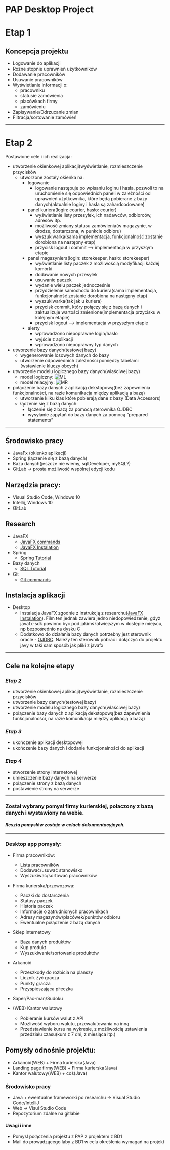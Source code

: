 # **PAP Desktop Project**

# Etap 1

## Koncepcja projektu
  * Logowanie do aplikacji
  * Różne stopnie uprawnień użytkowników
  * Dodawanie pracowników
  * Usuwanie pracowników
  * Wyświetlanie informacji o:
    * pracowniku
    * statusie zamówienia
    * placówkach firmy
    * zamówieniu
  * Zapisywanie/Odrzucanie zmian
  * Filtracja/sortowanie zamówień

---

# Etap 2
Postawione cele i ich realizacja:
* utworzenie okienkowej aplikacji(wyświetlanie, rozmieszczenie przycisków
  * utworzone zostały okienka na:
    * logowanie
      * logowanie następuje po wpisaniu loginu i hasła, pozwoli to na uruchomienie się odpowiednich paneli w zależności od uprawnień użytkownika, które będą pobierane z bazy danych(aktualnie loginy i hasła są zahardcodowane)
    * panel kuriera(login: courier, hasło: courier)
      * wyświetlanie listy przesyłek, ich nadawców, odbiorców, adresów itp.
      * możliwość zmiany statusu zamówienia(w magazynie, w drodze, dostarczona, w punkcie odbioru)
      * wyszukiwarka(sama implementacja, funkcjonalność zostanie dorobiona na następny etap)
      * przycisk logout i commit --> implementacja w przyszłym etapie
    * panel magazyniera(login: storekeeper, hasło: storekeeper)
      * wyświetlanie listy paczek z możliwością modyfikacji każdej komórki
      * dodawanie nowych przesyłek
      * usuwanie paczek
      * wydanie wielu paczek jednocześnie
      * przydzielenie samochodu do kuriera(sama implementacja, funkcjonalność zostanie dorobiona na następny etap)
      * wyszukiwarka(tak jak u kuriera)
      * przycisk commit, który połączy się z bazą danych i zaktualizuje wartości zmienione(implementacja przycisku w kolejnym etapie)
      * przycisk logout --> implementacja w przyszłym etapie
    * alerty
      * wprowadzono niepoprawne login/hasło
      * wyjście z aplikacji
      * wprowadzono niepoprawny typ danych
* utworzenie bazy danych(testowej bazy)
  * wygenerowanie losowych danych do bazy
  * utworzenie odpowiednich zależności pomiędzy tabelami (wstawienie kluczy obcych)
* utworzenie modelu logicznego bazy danych(właściwej bazy)
  * model logiczny:
![ML](/uploads/687d0ef4d9fff8173850b4891c89ab0c/ML.png)
  * model relacyjny:
![MR](/uploads/3f8a56ff7a0def5a52ad6de35c16aca4/MR.png)
* połączenie bazy danych z aplikacją dekstopową(bez zapewnienia funkcjonalności, na razie komunikacja między aplikacją a bazą)
  * utworzenie kilku klas które pobierają dane z bazy (Data Accessors)
  * łączenie się z bazą danych:
    * łączenie się z bazą za pomocą sterownika OJDBC
    * wysyłanie zapytań do bazy danych za pomocą “prepared statements”

---

## Środowisko pracy
  * JavaFx (okienko aplikacji)
  * Spring (łączenie się z bazą danych)
  * Baza danych(jeszcze nie wiemy, sqlDeveloper, mySQL?)
  * GitLab -> prosta możliwość wspólnej edycji kodu

## Narzędzia pracy:
  * Visual Studio Code, Windows 10
  * Intellij, Windows 10
  * GitLab

## Research
  * JavaFX
    * [JavaFX commands](https://www.youtube.com/playlist?list=PL6gx4Cwl9DGBzfXLWLSYVy8EbTdpGbUIG)
    * [JavaFX Instalation](https://www.youtube.com/watch?v=H67COH9F718)
  * Spring 
    * [Spring Tutorial](https://www.javatpoint.com/spring-boot-tutorial)
  * Bazy danych 
    * [SQL Tutorial](https://www.youtube.com/watch?v=7S_tz1z_5bA&t=1863s&ab_channel=ProgrammingwithMosh)
  * Git 
    * [Git commands](https://git-scm.com/book/en/v2)

## Instalacja aplikacji
  * Desktop
    * Instalacja JavaFX zgodnie z instrukcją z researchu([JavaFX Instalation](https://www.youtube.com/watch?v=H67COH9F718)). Film ten jednak zawiera jedno niedopowiedzenie, gdyż javafx-sdk powinno być pod jakimś łatwiejszym w dostępie miejscu, np bezpośrednio na dysku C 
    * Dodatkowo do działania bazy danych potrzebny jest sterownik oracle - [OJDBC](https://download.oracle.com/otn-pub/otn_software/jdbc/198/ojdbc10.jar). Należy ten sterownik pobrać i dołączyć do projektu javy w taki sam sposób jak pliki z javafx
    
---

## **Cele na kolejne etapy**

### *Etap 2*
* utworzenie okienkowej aplikacji(wyświetlanie, rozmieszczenie przycisków
* utworzenie bazy danych(testowej bazy)
* utworzenie modelu logicznego bazy danych(właściwej bazy)
* połączenie bazy danych z aplikacją dekstopową(bez zapewnienia funkcjonalności, na razie komunikacja między aplikacją a bazą)

### *Etap 3*
* ukończenie aplikacji desktopowej
* ukończenie bazy danych i dodanie funkcjonalności do aplikacji

### *Etap 4*
* stworzenie strony internetowej
* umieszczenie bazy danych na serwerze
* połączenie strony z bazą danych
* postawienie strony na serwerze

---

### **Został wybrany pomysł firmy kurierskiej, połaczony z bazą danych i wystawiony na webie.**

#### *Reszta pomysłów zostaje w celach dokumentacyjnych.*
---

### Desktop app pomysły:

* Firma pracowników:
    * Lista pracowników
    * Dodawać/usuwać stanowisko
    * Wyszukiwać/sortować pracowników

* Firma kurierska/przewozowa:
    * Paczki do dostarczenia
    * Statusy paczek
    * Historia paczek
    * Informacje o zatrudnionych pracownikach
    * Adresy magazynów/placówek/punktów odbioru
    * Ewentualne połączenie z bazą danych

* Sklep internetowy
    * Baza danych produktów
    * Kup produkt
    * Wyszukiwanie/sortowanie produktów 

* Arkanoid
    * Przeszkody do rozbicia na planszy
    * Licznik żyć gracza
    * Punkty gracza
    * Przyspieszająca piłeczka

* Saper/Pac-man/Sudoku


* (WEB) Kantor walutowy
    * Pobieranie kursów walut z API
    * Możliwość wyboru walutu, przewalutowania na inną
    * Przedstawienie kursu na wykresie, z możliwością ustawienia przedziału czasu(kurs z 7 dni, z miesiąca itp.)



## Pomysły odnośnie projektu:
* Arkanoid(WEB) + Firma kurierska(Java)
* Landing page firmy(WEB) + Firma kurierska(Java)
* Kantor walutowy(WEB) + coś(Java)


### Środowisko pracy
* Java + ewentualne frameworki po researchu -> Visual Studio Code/IntelliJ
* Web -> Visul Studio Code
* Repozytorium zdalne na gitlabie


#### Uwagi i inne 
* Pomysł połączenia projektu z PAP z projektem z BD1
* Mail do prowadzącego laby z BD1 w celu określenia wymagań na projekt

